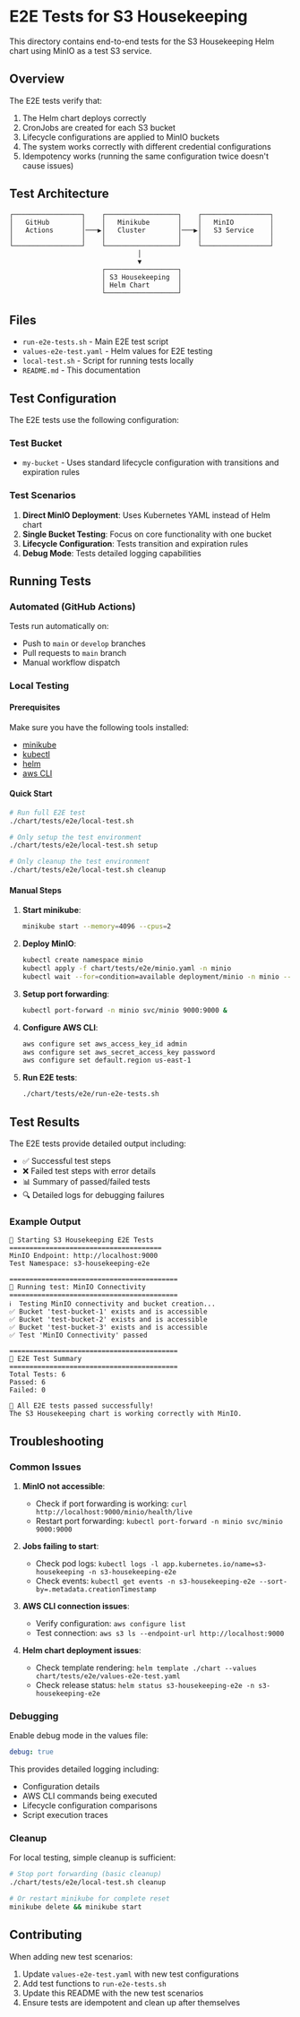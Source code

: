 # E2E Tests for S3 Housekeeping

This directory contains end-to-end tests for the S3 Housekeeping Helm chart using MinIO as a test S3 service.

## Overview

The E2E tests verify that:
1. The Helm chart deploys correctly
2. CronJobs are created for each S3 bucket
3. Lifecycle configurations are applied to MinIO buckets
4. The system works correctly with different credential configurations
5. Idempotency works (running the same configuration twice doesn't cause issues)

## Test Architecture

```
┌─────────────────┐    ┌──────────────────┐    ┌─────────────────┐
│   GitHub        │    │   Minikube       │    │   MinIO         │
│   Actions       │───▶│   Cluster        │───▶│   S3 Service    │
│                 │    │                  │    │                 │
└─────────────────┘    └──────────────────┘    └─────────────────┘
                                │
                                ▼
                       ┌──────────────────┐
                       │ S3 Housekeeping  │
                       │ Helm Chart       │
                       └──────────────────┘
```

## Files

- `run-e2e-tests.sh` - Main E2E test script
- `values-e2e-test.yaml` - Helm values for E2E testing
- `local-test.sh` - Script for running tests locally
- `README.md` - This documentation

## Test Configuration

The E2E tests use the following configuration:

### Test Bucket
- `my-bucket` - Uses standard lifecycle configuration with transitions and expiration rules

### Test Scenarios
1. **Direct MinIO Deployment**: Uses Kubernetes YAML instead of Helm chart
2. **Single Bucket Testing**: Focus on core functionality with one bucket
3. **Lifecycle Configuration**: Tests transition and expiration rules
4. **Debug Mode**: Tests detailed logging capabilities

## Running Tests

### Automated (GitHub Actions)

Tests run automatically on:
- Push to `main` or `develop` branches
- Pull requests to `main` branch
- Manual workflow dispatch

### Local Testing

#### Prerequisites

Make sure you have the following tools installed:
- [minikube](https://minikube.sigs.k8s.io/docs/start/)
- [kubectl](https://kubernetes.io/docs/tasks/tools/)
- [helm](https://helm.sh/docs/intro/install/)
- [aws CLI](https://aws.amazon.com/cli/)

#### Quick Start

```bash
# Run full E2E test
./chart/tests/e2e/local-test.sh

# Only setup the test environment
./chart/tests/e2e/local-test.sh setup

# Only cleanup the test environment
./chart/tests/e2e/local-test.sh cleanup
```

#### Manual Steps

1. **Start minikube**:
   ```bash
   minikube start --memory=4096 --cpus=2
   ```

2. **Deploy MinIO**:
   ```bash
   kubectl create namespace minio
   kubectl apply -f chart/tests/e2e/minio.yaml -n minio
   kubectl wait --for=condition=available deployment/minio -n minio --timeout=300s
   ```

3. **Setup port forwarding**:
   ```bash
   kubectl port-forward -n minio svc/minio 9000:9000 &
   ```

4. **Configure AWS CLI**:
   ```bash
   aws configure set aws_access_key_id admin
   aws configure set aws_secret_access_key password
   aws configure set default.region us-east-1
   ```

5. **Run E2E tests**:
   ```bash
   ./chart/tests/e2e/run-e2e-tests.sh
   ```

## Test Results

The E2E tests provide detailed output including:
- ✅ Successful test steps
- ❌ Failed test steps with error details
- 📊 Summary of passed/failed tests
- 🔍 Detailed logs for debugging failures

### Example Output

```
🚀 Starting S3 Housekeeping E2E Tests
======================================
MinIO Endpoint: http://localhost:9000
Test Namespace: s3-housekeeping-e2e

==========================================
🧪 Running test: MinIO Connectivity
==========================================
ℹ️  Testing MinIO connectivity and bucket creation...
✅ Bucket 'test-bucket-1' exists and is accessible
✅ Bucket 'test-bucket-2' exists and is accessible
✅ Bucket 'test-bucket-3' exists and is accessible
✅ Test 'MinIO Connectivity' passed

==========================================
🏁 E2E Test Summary
==========================================
Total Tests: 6
Passed: 6
Failed: 0

🎉 All E2E tests passed successfully!
The S3 Housekeeping chart is working correctly with MinIO.
```

## Troubleshooting

### Common Issues

1. **MinIO not accessible**:
   - Check if port forwarding is working: `curl http://localhost:9000/minio/health/live`
   - Restart port forwarding: `kubectl port-forward -n minio svc/minio 9000:9000`

2. **Jobs failing to start**:
   - Check pod logs: `kubectl logs -l app.kubernetes.io/name=s3-housekeeping -n s3-housekeeping-e2e`
   - Check events: `kubectl get events -n s3-housekeeping-e2e --sort-by=.metadata.creationTimestamp`

3. **AWS CLI connection issues**:
   - Verify configuration: `aws configure list`
   - Test connection: `aws s3 ls --endpoint-url http://localhost:9000`

4. **Helm chart deployment issues**:
   - Check template rendering: `helm template ./chart --values chart/tests/e2e/values-e2e-test.yaml`
   - Check release status: `helm status s3-housekeeping-e2e -n s3-housekeeping-e2e`

### Debugging

Enable debug mode in the values file:
```yaml
debug: true
```

This provides detailed logging including:
- Configuration details
- AWS CLI commands being executed
- Lifecycle configuration comparisons
- Script execution traces

### Cleanup

For local testing, simple cleanup is sufficient:

```bash
# Stop port forwarding (basic cleanup)
./chart/tests/e2e/local-test.sh cleanup

# Or restart minikube for complete reset
minikube delete && minikube start
```

## Contributing

When adding new test scenarios:

1. Update `values-e2e-test.yaml` with new test configurations
2. Add test functions to `run-e2e-tests.sh`
3. Update this README with the new test scenarios
4. Ensure tests are idempotent and clean up after themselves